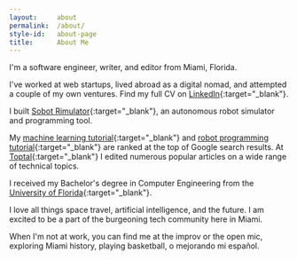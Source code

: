 ```yaml
---
layout:     about
permalink:  /about/
style-id:   about-page
title:      About Me
---
```


I'm a software engineer, writer, and editor from Miami, Florida.

I've worked at web startups, lived abroad as a digital nomad, and attempted a couple of my own ventures. Find my full CV on [LinkedIn](https://www.linkedin.com/in/nickmccrea/){:target="_blank"}.

I built [Sobot Rimulator](https://github.com/nmccrea/sobot-rimulator){:target="_blank"}, an autonomous robot simulator and programming tool.

My [machine learning tutorial](https://www.toptal.com/machine-learning/machine-learning-theory-an-introductory-primer#obtain-only-eye-opening-engineers){:target="_blank"} and [robot programming tutorial](https://www.toptal.com/robotics/programming-a-robot-an-introductory-tutorial#obtain-only-eye-opening-engineers){:target="_blank"} are ranked at the top of Google search results. At [Toptal](https://www.toptal.com/blog#obtain-only-eye-opening-engineers){:target="_blank"} I edited numerous popular articles on a wide range of technical topics.

I received my Bachelor's degree in Computer Engineering from the [University of Florida](http://www.ufl.edu/){:target="_blank"}.

I love all things space travel, artificial intelligence, and the future. I am excited to be a part of the burgeoning tech community here in Miami.

When I'm not at work, you can find me at the improv or the open mic, exploring Miami history, playing basketball, o mejorando mi español.